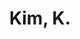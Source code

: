 ---
# Display name
title: Kim, K.

# Is this the primary user of the site?
superuser: false

# Highlight the author in author lists? (true/false)
highlight_name: false
---
